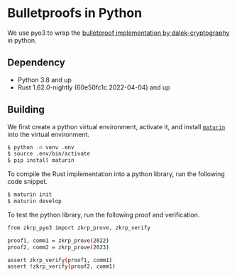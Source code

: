 # Bulletproofs in Python

We use pyo3 to wrap the [bulletproof implementation by dalek-cryptography](https://github.com/dalek-cryptography/bulletproofs/blob/main/README.md) in python.

## Dependency

- Python 3.8 and up
- Rust 1.62.0-nightly (60e50fc1c 2022-04-04) and up

## Building

We first create a python virtual environment, activate it, and install [`maturin`](https://github.com/PyO3/maturin) into the virtual environment.

```bash
$ python -m venv .env
$ source .env/bin/activate
$ pip install maturin
```

To compile the Rust implementation into a python library, run the following code snippet.

```bash
$ maturin init
$ maturin develop
```

To test the python library, run the following proof and verification.

```bash
from zkrp_pyo3 import zkrp_prove, zkrp_verify

proof1, comm1 = zkrp_prove(2022)
proof2, comm2 = zkrp_prove(2023)

assert zkrp_verify(proof1, comm1)
assert !zkrp_verify(proof2, comm1)
```
